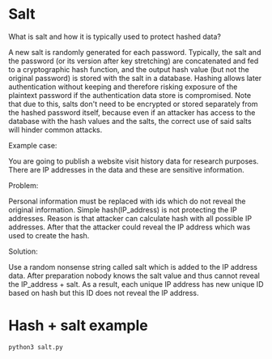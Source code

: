 # Salt

What is salt and how it is typically used to protect hashed data?

A new salt is randomly generated for each password. Typically, the salt and the password (or its version after key stretching) are concatenated and fed to a cryptographic hash function, and the output hash value (but not the original password) is stored with the salt in a database. Hashing allows later authentication without keeping and therefore risking exposure of the plaintext password if the authentication data store is compromised. Note that due to this, salts don't need to be encrypted or stored separately from the hashed password itself, because even if an attacker has access to the database with the hash values and the salts, the correct use of said salts will hinder common attacks.

Example case:

You are going to publish a website visit history data for research purposes.
There are IP addresses in the data and these are sensitive information.

Problem:

Personal information must be replaced with ids which do not reveal the original information.
Simple hash(IP_address) is not protecting the IP addresses.
Reason is that attacker can calculate hash with all possible IP addresses.
After that the attacker could reveal the IP address which was used to create the hash.

Solution:

Use a random nonsense string called salt which is added to the IP address data.
After preparation nobody knows the salt value and thus cannot reveal the IP_address + salt.
As a result, each unique IP address has new unique ID based on hash but this ID does not reveal the IP address.

# Hash + salt example

```sh
python3 salt.py
```
